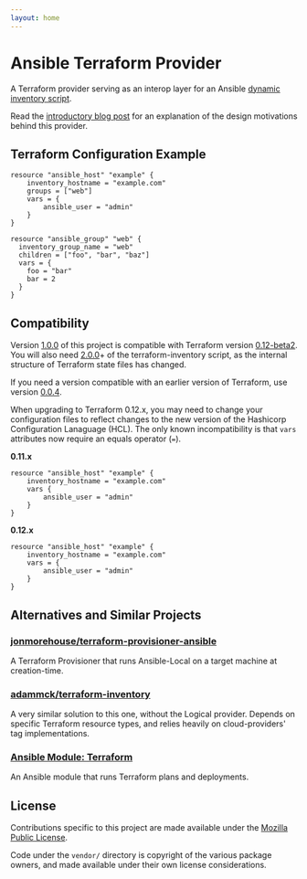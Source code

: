 ```yaml
---
layout: home
---
```

# Ansible Terraform Provider
A Terraform provider serving as an interop layer for an Ansible [dynamic
inventory script][1].

Read the [introductory blog post][3] for an explanation of the design
motivations behind this provider.

## Terraform Configuration Example

```hcl
resource "ansible_host" "example" {
    inventory_hostname = "example.com"
    groups = ["web"]
    vars = {
        ansible_user = "admin"
    }
}

resource "ansible_group" "web" {
  inventory_group_name = "web"
  children = ["foo", "bar", "baz"]
  vars = {
    foo = "bar"
    bar = 2
  }
}
```

## Compatibility

Version [1.0.0][7] of this project is compatible with Terraform version
[0.12-beta2][8]. You will also need [2.0.0][11]+ of the terraform-inventory
script, as the internal structure of Terraform state files has changed. 

If you need a version compatible with an earlier version of
Terraform, use version [0.0.4][9].

When upgrading to Terraform 0.12.x, you may need to change your configuration
files to reflect changes to the new version of the Hashicorp Configuration
Lanaguage (HCL). The only known incompatibility is that `vars` attributes now
require an equals operator (`=`).

**0.11.x**
```hcl
resource "ansible_host" "example" {
    inventory_hostname = "example.com"
    vars {
        ansible_user = "admin"
    }
}
```

**0.12.x**
```hcl
resource "ansible_host" "example" {
    inventory_hostname = "example.com"
    vars = {
        ansible_user = "admin"
    }
}
```

## Alternatives and Similar Projects
### [jonmorehouse/terraform-provisioner-ansible](https://github.com/jonmorehouse/terraform-provisioner-ansible)
A Terraform Provisioner that runs Ansible-Local on a target machine at creation-time.

### [adammck/terraform-inventory](https://github.com/adammck/terraform-inventory)
A very similar solution to this one, without the Logical provider. Depends on
specific Terraform resource types, and relies heavily on cloud-providers' tag
implementations.

### [Ansible Module: Terraform](http://docs.ansible.com/ansible/devel/modules/terraform_module.html)
An Ansible module that runs Terraform plans and deployments.

## License

Contributions specific to this project are made available under the
[Mozilla Public License](./LICENSE).

Code under the `vendor/` directory is copyright of the various package owners,
and made available under their own license considerations.

[1]: https://github.com/nbering/terraform-inventory/
[2]: https://www.terraform.io/docs/plugins/basics.html#installing-a-plugin
[3]: http://nicholasbering.ca/tools/2018/01/08/introducing-terraform-provider-ansible/
[4]: https://github.com/nbering/terraform-provider-ansible/releases
[5]: https://golang.org/doc/install
[6]: https://github.com/travis-ci/gimme
[7]: https://github.com/nbering/terraform-provider-ansible/releases/tag/v1.0.0
[8]: https://github.com/hashicorp/terraform/releases/tag/v0.12.0-beta2
[9]: https://github.com/nbering/terraform-provider-ansible/releases/tag/v0.0.4
[10]: https://bazaar.canonical.com/en/
[11]: https://github.com/nbering/terraform-inventory/releases/tag/v2.0.0
